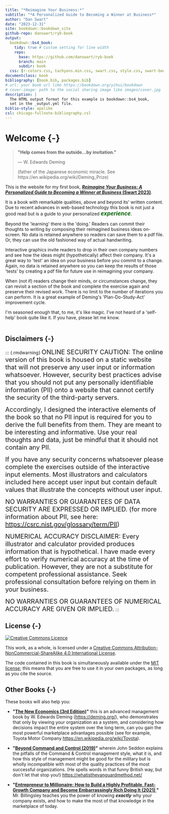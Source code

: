 ```yaml
--- 
title: "*Reimagine Your Business:*"
subtitle: "*A Personalized Guide to Becoming a Winner at Business*"
author: "Dan Swart"
date: "2023-12-31"
site: bookdown::bookdown_site
github-repo: danswart/ryb-book
output: 
  bookdown::bs4_book:
    tidy: true # Custom setting for line width
    repo:
      base: https://github.com/danswart/ryb-book
      branch: main
      subdir: book
  css: [r-colors.css, tachyons.min.css, swart.css, style.css, swart-bookdown.css]
documentclass: book
bibliography: [book.bib, packages.bib]
# url: your book url like https://bookdown.org/yihui/bookdown
# cover-image: path to the social sharing image like images/cover.jpg
description: |
  The HTML output format for this example is bookdown::bs4_book,
  set in the _output.yml file.
biblio-style: apalike
csl: chicago-fullnote-bibliography.csl
---
```



# Welcome {-}


<blockquote class="my-quote">
  <p><strong>"Help comes from the outside...by invitation."</strong></p>
  <p class="quote-author">          — W. Edwards Deming</p>
  <p class="quote-description">(father of the Japanese economic miracle. See https://en.wikipedia.org/wiki/Deming_Prize)</p>
</blockquote>

This is the website for my first book, __[*Reimagine Your Business:  A Personalized Guide to Becoming a Winner at Business* (Swart 2023)]()__.  

It is a book with remarkable qualities, above and beyond its' written content.  Due to recent advances in web-based technology this book is not just a good read but is a guide to your personalized <span style="color: darkgreen; font-size: 1.25em; font-weight: 700; font-style: italic;">experience</span>.

Beyond the 'learning' there is the 'doing.'  Readers can commit their thoughts to writing by composing their reimagined business ideas on-screen.  No data is retained anywhere so readers can save them to a pdf file.  Or, they can use the old fashioned way of actual handwriting.  

Interactive graphics invite readers to drop in their own company numbers and see how the ideas might (hypothetically) affect their company.  It's a great way to 'test' an idea on your business before you commit to a change.  Again, no data is retained anywhere so you can keep the results of those 'tests' by creating a pdf file for future use in reimagining your company.

When (not if) readers change their minds, or circumstances change, they can revisit a section of the book and complete the exercise again and preserve their revised work.  There is no limit to the number of iterations you can perform.  It is a great example of Deming's 'Plan-Do-Study-Act' improvement cycle.

I'm seasoned enough that, to me, it's like magic.  I've not heard of a 'self-help' book quite like it.  If you have, please let me know.
<br>
<br>

## Disclaimers {-}

::: {.rmdwarning}
<span style="font-size: 20px">ONLINE SECURITY CAUTION:  The online version of this book is housed on a static website that will not preserve any user input or information whatsoever.  However, security best practices advise that you should not put any personally identifiable information (PII) onto a website that cannot certify the security of the third-party servers.</span>

<span style="font-size: 20px">Accordingly, I designed the interactive elements of the book so that no PII input is required for you to derive the full benefits from them.  They are meant to be interesting and informative.  Use your real thoughts and data, just be mindful that it should not contain any PII.</span>  

<span style="font-size: 20px">If you have any security concerns whatsoever please complete the exercises outside of the interactive input elements.  Most illustrators and calculators included here accept user input but contain default values that illustrate the concepts without user input.</span>  

<span style="font-size: 20px">NO WARRANTIES OR GUARANTEES OF DATA SECURITY ARE EXPRESSED OR IMPLIED.  (for more information about PII, see here: https://csrc.nist.gov/glossary/term/PII)</span>

<span style="font-size: 20px">NUMERICAL ACCURACY DISCLAIMER:  Every illustrator and calculator provided produces information that is hypothetical.  I have made every effort to verify numerical accuracy at the time of publication.  However, they are not a substitute for competent professional assistance.  Seek professional consultation before relying on them in your business.</span>  

<span style="font-size: 20px">NO WARRANTIES OR GUARANTEES OF NUMERICAL ACCURACY ARE GIVEN OR IMPLIED.</span>
:::


## License {-}

<a rel="license" href="https://creativecommons.org/licenses/by-nc-sa/4.0/"><img alt="Creative Commons Licence" style="border-width:0" src="https://i.creativecommons.org/l/by-nc-sa/4.0/88x31.png" /></a>

This work, as a whole, is licensed under a <a rel="license" href="https://creativecommons.org/licenses/by-nc-sa/4.0/">Creative Commons Attribution-NonCommercial-ShareAlike 4.0 International License</a>.

The code contained in this book is simultaneously available under the [MIT license](https://opensource.org/licenses/MIT); this means that you are free to use it in your own packages, as long as you cite the source.

## Other Books {-}

These books will also help you:

* __"[The New Economics (3rd Edition)](https://www.amazon.com/exec/obidos/ISBN=0262535947/thewedwdemins-20)"__ this is an advanced management book by W. Edwards Deming (https://deming.org/), who demonstrates that only by viewing your organization as a system, and considering how decisions impact the entire system over the long term, can you gain the most powerful marketplace advantages possible (see for example, Toyota Motor Company https://en.wikipedia.org/wiki/Toyota).

* __"[Beyond Command and Control (2019)](https://www.amazon.com/Beyond-Command-Control-John-Seddon/dp/152723956X)"__ wherein John Seddon explains the pitfalls of the Command & Control management style, what it is, and how this style of management might be good for the military but is wholly incompatible with most of the quality practices of the most successful organizations. (He spells words in that funny British way, but don't let that stop you!) https://whatisthevanguardmethod.net/

* __"[Entrepreneur to Millionaire: How to Build a Highly Profitable, Fast-Growth Company and Become Embarrassingly Rich Doing It (2021) ](https://www.amazon.com/Entrepreneur-Millionaire-Profitable-Fast-Growth-Embarrassingly/dp/1264257120)"__ Mr. Billingsley teaches you the power of knowing ***exactly*** why your company exists, and how to make the most of that knowledge in the marketplace of today.




